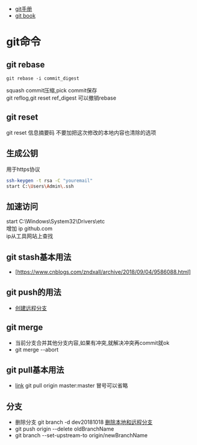 - [git手册](https://git-scm.com/docs)
- [git book](https://git-scm.com/book/en/v2)
# git命令
## git rebase
```
git rebase -i commit_digest
```
squash commit压缩,pick commit保存</br>
git reflog,git reset ref_digest 可以撤销rebase </br>
## git reset
git reset 信息摘要码
不要加把这次修改的本地内容也清除的选项
## 生成公钥
用于https协议
```sh
ssh-keygen -t rsa -C "youremail"
start C:\Users\Admin\.ssh
```
## 加速访问
start C:\Windows\System32\Drivers\etc</br>
增加 ip github.com</br>
ip从工具网站上查找</br>

## git stash基本用法
- [https://www.cnblogs.com/zndxall/archive/2018/09/04/9586088.html]

## git push的用法
- [创建远程分支](https://blog.csdn.net/u012701023/article/details/79222731)
## git merge
- 当前分支合并其他分支内容,如果有冲突,就解决冲突再commit就ok
- git merge --abort
## git pull基本用法
- [link](https://www.cnblogs.com/taohuaya/p/10761799.html) git pull origin master:master 冒号可以省略
## 分支
- 删除分支 git branch -d dev20181018 [删除本地和远程分支](https://www.cnblogs.com/liyong888/p/9822410.html)
- git push origin --delete oldBranchName
- git branch --set-upstream-to origin/newBranchName

